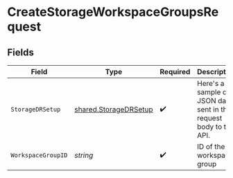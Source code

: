 # CreateStorageWorkspaceGroupsRequest


## Fields

| Field                                                             | Type                                                              | Required                                                          | Description                                                       |
| ----------------------------------------------------------------- | ----------------------------------------------------------------- | ----------------------------------------------------------------- | ----------------------------------------------------------------- |
| `StorageDRSetup`                                                  | [shared.StorageDRSetup](../../models/shared/storagedrsetup.md)    | :heavy_check_mark:                                                | Here's a sample of JSON data sent in the request body to the API. |
| `WorkspaceGroupID`                                                | *string*                                                          | :heavy_check_mark:                                                | ID of the workspace group                                         |